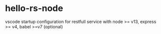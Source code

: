 # hello-rs-node
vscode startup configuration for restfull service with node >= v13, express >= v4, babel >=v7 (optional)   
